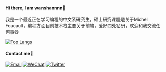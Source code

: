 #### Hi there, I am wanshannnn👋

我是一个最近正在学习编程的中文系研究生，硕士研究课题是关于Michel Foucault，编程方面目前技术栈主要关于前端，爱好四处钻研，欢迎和我交流任何事😋

[![Top Langs](https://github-readme-stats.vercel.app/api/top-langs/?username=wanshannnn&layout=compact)](https://github.com/anuraghazra/github-readme-stats)

#### Contact me📮
[![Email](https://img.shields.io/badge/Email-wanshannnn@163.com-red?logo=gmail)](mailto:wanshannnn@163.com)
[![WeChat](https://img.shields.io/badge/WeChat-wanshannnn-brightgreen?logo=wechat)](wanshannnn)
[![Twitter](https://img.shields.io/badge/X-@wanshannnn-blue?logo=X)](https://x.com/wanshannnn)
